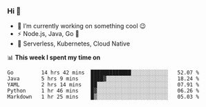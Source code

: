 ### Hi 👋

<!--
**nodejh/nodejh** is a ✨ _special_ ✨ repository because its `README.md` (this file) appears on your GitHub profile.

Here are some ideas to get you started:

- 🔭 I’m currently working on ...
- 🌱 I’m currently learning ...
- 👯 I’m looking to collaborate on ...
- 🤔 I’m looking for help with ...
- 💬 Ask me about ...
- 📫 How to reach me: ...
- 😄 Pronouns: ...
- ⚡ Fun fact: ...
-->

- 🔭 I’m currently working on something cool :wink:
- ⚡ Node.js, Java, Go :thought_balloon:
- 🤖 Serverless, Kubernetes, Cloud Native

📊 **This week I spent my time on**

<!--START_SECTION:waka-->
```text
Go         14 hrs 42 mins  █████████████░░░░░░░░░░░░   52.07 % 
Java       5 hrs 9 mins    ████▓░░░░░░░░░░░░░░░░░░░░   18.24 % 
YAML       2 hrs 14 mins   ██░░░░░░░░░░░░░░░░░░░░░░░   07.91 % 
Python     1 hr 46 mins    █▓░░░░░░░░░░░░░░░░░░░░░░░   06.26 % 
Markdown   1 hr 25 mins    █▒░░░░░░░░░░░░░░░░░░░░░░░   05.03 % 
```
<!--END_SECTION:waka-->


<!--
:traffic_light: **Visitors**

![visitors](https://visitor-badge.glitch.me/badge?page_id=nodejh.nodejh)
-->
